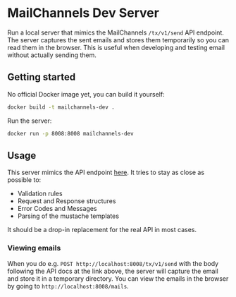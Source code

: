 # MailChannels Dev Server

Run a local server that mimics the MailChannels `/tx/v1/send` API endpoint. The server captures
the sent emails and stores them temporarily so you can read them in the browser. This is useful
when developing and testing email without actually sending them.

## Getting started

No official Docker image yet, you can build it yourself:

```bash
docker build -t mailchannels-dev .
```

Run the server:

```bash
docker run -p 8008:8008 mailchannels-dev
```

## Usage

This server mimics the API endpoint [here](https://docs.mailchannels.net/email-api/api-reference/send-a-message-over-mail-channels-email-api).
It tries to stay as close as possible to:

- Validation rules
- Request and Response structures
- Error Codes and Messages
- Parsing of the mustache templates

It should be a drop-in replacement for the real API in most cases.

### Viewing emails

When you do e.g. `POST http://localhost:8008/tx/v1/send` with the body following the API docs at the link above,
the server will capture the email and store it in a temporary directory. You can view the emails in the browser
by going to `http://localhost:8008/mails`.

